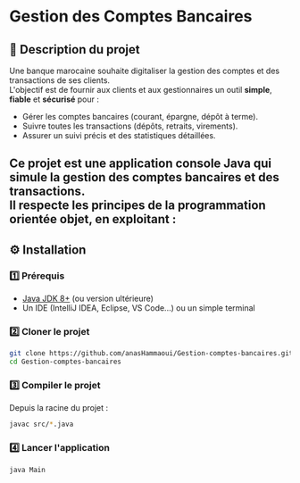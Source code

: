 # Gestion des Comptes Bancaires

## 📌 Description du projet

Une banque marocaine souhaite digitaliser la gestion des comptes et des
transactions de ses clients.\
L'objectif est de fournir aux clients et aux gestionnaires un outil
**simple**, **fiable** et **sécurisé** pour :

-   Gérer les comptes bancaires (courant, épargne, dépôt à terme).
-   Suivre toutes les transactions (dépôts, retraits, virements).
-   Assurer un suivi précis et des statistiques détaillées.

Ce projet est une **application console Java** qui simule la gestion des
comptes bancaires et des transactions.\
Il respecte les principes de la programmation orientée objet, en
exploitant :
------------------------------------------------------------------------

## ⚙️ Installation

### 1️⃣ Prérequis

-   [Java JDK 8+](https://adoptium.net/) (ou version ultérieure)
-   Un IDE (IntelliJ IDEA, Eclipse, VS Code...) ou un simple terminal

### 2️⃣ Cloner le projet

``` bash
git clone https://github.com/anasHammaoui/Gestion-comptes-bancaires.git
cd Gestion-comptes-bancaires
```

### 3️⃣ Compiler le projet

Depuis la racine du projet :

``` bash
javac src/*.java
```

### 4️⃣ Lancer l'application

``` bash
java Main
```
